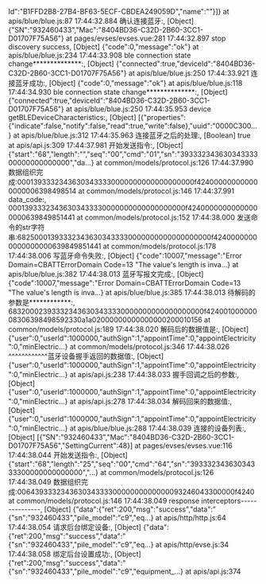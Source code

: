 Id":"B1FFD2B8-27B4-BF63-5ECF-CBDEA249059D","name":""}]}  at apis/blue/blue.js:87
17:44:32.884 确认连接蓝牙:,  [Object] {"SN":"932460433","Mac":"8404BD36-C32D-2B60-3CC1-D01707F75A56"}  at pages/evses/evses.vue:281
17:44:32.897 stop discovery success,  [Object] {"code":0,"message":"ok"}  at apis/blue/blue.js:234
17:44:33.908 ble connection state change**************:,  [Object] {"connected":true,"deviceId":"8404BD36-C32D-2B60-3CC1-D01707F75A56"}  at apis/blue/blue.js:250
17:44:33.921 连接蓝牙成功:,  [Object] {"code":0,"message":"ok"}  at apis/blue/blue.js:118
17:44:34.930 ble connection state change**************:,  [Object] {"connected":true,"deviceId":"8404BD36-C32D-2B60-3CC1-D01707F75A56"}  at apis/blue/blue.js:250
17:44:35.953 device getBLEDeviceCharacteristics:,  [Object] [{"properties":{"indicate":false,"notify":false,"read":true,"write":false},"uuid":"0000C300...} at apis/blue/blue.js:312
17:44:35.963 连接蓝牙之后的处理:,  [Boolean] true  at apis/api.js:309
17:44:37.981 开始发送指令:,  [Object] {"start":"68","length":"","seq":"00","cmd":"01","sn":"39333234363034333300000000000000","da...} at common/models/protocol.js:126
17:44:37.990 数据组织完成:00013933323436303433330000000000000000000f424000000000000000006398498514 at common/models/protocol.js:146
17:44:37.991 data_code:,  00013933323436303433330000000000000000000f42400000000000000000639849851441 at common/models/protocol.js:152
17:44:38.000 发送命令的str字符串:682500013933323436303433330000000000000000000f42400000000000000000639849851441 at common/models/protocol.js:178
17:44:38.006 写蓝牙命令失败:,  [Object] {"code":10007,"message":"Error Domain=CBATTErrorDomain Code=13 \"The value's length is inva...} at apis/blue/blue.js:382
17:44:38.013 蓝牙写报文完成:,  [Object] {"code":10007,"message":"Error Domain=CBATTErrorDomain Code=13 \"The value's length is inva...} at apis/blue/blue.js:385
17:44:38.013 待解码的参数是************:,  683200023933323436303433330000000000000000000f42400100000008306398498592330a1a02000000000000000200010156 at common/models/protocol.js:189
17:44:38.020 解码后的数据值是:,  [Object] {"user":0,"userId":1000000,"authSign":1,"appointTime":0,"appointElectricity":0,"minElectric...} at common/models/protocol.js:346
17:44:38.026 ^^^^^^^^^^^^蓝牙设备握手返回的数据值:,  [Object] {"user":0,"userId":1000000,"authSign":1,"appointTime":0,"appointElectricity":0,"minElectric...} at apis/api.js:238
17:44:38.033 握手回调之后的参数:,  [Object] {"user":0,"userId":1000000,"authSign":1,"appointTime":0,"appointElectricity":0,"minElectric...} at apis/api.js:278
17:44:38.034 解码回来的数据值:,  [Object] {"user":0,"userId":1000000,"authSign":1,"appointTime":0,"appointElectricity":0,"minElectric...} at apis/blue/blue.js:288
17:44:38.039 连接的设备列表:,  [Object] [{"SN":"932460433","Mac":"8404BD36-C32D-2B60-3CC1-D01707F75A56","SettingCurrent":48}]  at pages/evses/evses.vue:116
17:44:38.044 开始发送指令:,  [Object] {"start":"68","length":"25","seq":"00","cmd":"64","sn":"39333234363034333300000000000000","...} at common/models/protocol.js:126
17:44:38.049 数据组织完成:00643933323436303433330000000000000093246043300000f4240 at common/models/protocol.js:146
17:44:38.049 response interceptors---------------,  [Object] {"data":{"ret":200,"msg":"success","data":"{\"sn\":\"932460433\",\"pile_model\":\"c9\",\"eq...} at apis/http/http.js:64
17:44:38.054 请求后台绑定设备:,  [Object] {"data":{"ret":200,"msg":"success","data":"{\"sn\":\"932460433\",\"pile_model\":\"c9\",\"eq...} at apis/http/evse.js:34
17:44:38.058 绑定后台设置成功:,  [Object] {"ret":200,"msg":"success","data":"{\"sn\":\"932460433\",\"pile_model\":\"c9\",\"equipment_...} at apis/api.js:374
 
